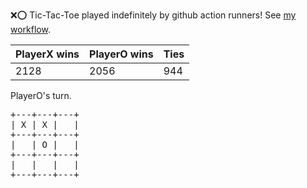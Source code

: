 :x::o: Tic-Tac-Toe played indefinitely by github action runners! See [my workflow](.github/workflows/play.yaml).

|PlayerX wins|PlayerO wins|Ties|
|-|-|-|
|2128|2056|944|

PlayerO's turn.

<pre>
+---+---+---+
| X | X |   |
+---+---+---+
|   | O |   |
+---+---+---+
|   |   |   |
+---+---+---+
</pre>